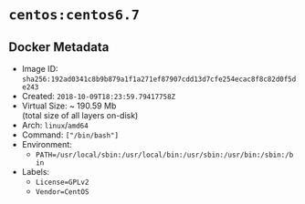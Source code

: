 # `centos:centos6.7`

## Docker Metadata

- Image ID: `sha256:192ad0341c8b9b879a1f1a271ef87907cdd13d7cfe254ecac8f8c82d0f5de243`
- Created: `2018-10-09T18:23:59.79417758Z`
- Virtual Size: ~ 190.59 Mb  
  (total size of all layers on-disk)
- Arch: `linux`/`amd64`
- Command: `["/bin/bash"]`
- Environment:
  - `PATH=/usr/local/sbin:/usr/local/bin:/usr/sbin:/usr/bin:/sbin:/bin`
- Labels:
  - `License=GPLv2`
  - `Vendor=CentOS`
